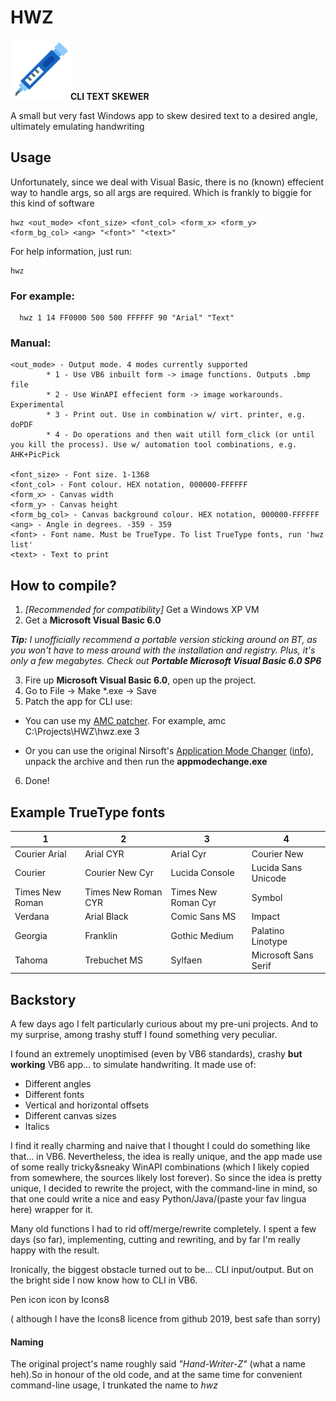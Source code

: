 # HWZ
![HMM](icons8-insulin-pen-96.png)**CLI TEXT SKEWER**

A small but very fast Windows app to skew desired text to a desired angle, ultimately emulating handwriting

## Usage
Unfortunately, since we deal with Visual Basic, there is no (known) effecient way to handle args, so all args are required. Which is frankly to biggie for this kind of software

    hwz <out_mode> <font_size> <font_col> <form_x> <form_y>
    <form_bg_col> <ang> "<font>" "<text>"
For help information, just run:

	hwz

### For example:
      hwz 1 14 FF0000 500 500 FFFFFF 90 "Arial" "Text"

### Manual:
    <out_mode> - Output mode. 4 modes currently supported
            * 1 - Use VB6 inbuilt form -> image functions. Outputs .bmp file
            * 2 - Use WinAPI effecient form -> image workarounds. Experimental
            * 3 - Print out. Use in combination w/ virt. printer, e.g. doPDF
			* 4 - Do operations and then wait utill form_click (or until you kill the process). Use w/ automation tool combinations, e.g. AHK+PicPick

    <font_size> - Font size. 1-1368
    <font_col> - Font colour. HEX notation, 000000-FFFFFF
    <form_x> - Canvas width
    <form_y> - Canvas height
    <form_bg_col> - Canvas background colour. HEX notation, 000000-FFFFFF
    <ang> - Angle in degrees. -359 - 359
    <font> - Font name. Must be TrueType. To list TrueType fonts, run 'hwz list'
    <text> - Text to print
    
## How to compile?
1. *[Recommended for compatibility]* Get a Windows XP VM
2. Get a **Microsoft Visual Basic 6.0** 

***Tip:** I unofficially recommend a portable version sticking around on BT, as you won't have to mess around with the installation and registry. Plus, it's only a few megabytes. Check out **Portable Microsoft Visual Basic 6.0 SP6***

3. Fire up **Microsoft Visual Basic 6.0**, open up the project.
4. Go to File -> Make *.exe -> Save
5. Patch the app for CLI use:
* You can use my [AMC patcher](https://github.com/TAbdiukov/AMC_patcher-CLI). For example,
	amc C:\Projects\HWZ\hwz.exe 3

* Or you can use the original Nirsoft's [Application Mode Changer](http://www.nirsoft.net/vb/console.zip) ([info](http://www.nirsoft.net/vb/console.html)), unpack the archive and then run the **appmodechange.exe**

6. Done!

## Example TrueType fonts

 1 | 2 | 3 | 4 
---|---|---|---
Courier Arial | Arial CYR | Arial Cyr | Courier New | Courier New CYR
Courier | Courier New Cyr | Lucida Console |  Lucida Sans Unicode 
Times New Roman | Times New Roman CYR | Times New Roman Cyr | Symbol
Verdana | Arial Black | Comic Sans MS |  Impact
Georgia | Franklin | Gothic Medium |  Palatino Linotype
Tahoma  | Trebuchet MS | Sylfaen | Microsoft Sans Serif


## Backstory

A few days ago I felt particularly curious about my pre-uni projects. And to my surprise, among trashy stuff I found something very peculiar. 

I found an extremely unoptimised (even by VB6 standards), crashy **but working** VB6 app... to simulate handwriting. It made use of:

* Different angles
* Different fonts
* Vertical and horizontal offsets
* Different canvas sizes
* Italics

I find it really charming and naive that I thought I could do something like that... in VB6. Nevertheless, the idea is really unique, and the app made use of some really tricky&sneaky WinAPI combinations (which I likely copied from somewhere, the sources likely lost forever). So since the idea is pretty unique, I decided to rewrite the project, with the command-line in mind, so that one could write a nice and easy Python/Java/(paste your fav lingua here) wrapper for it. 

Many old functions I had to rid off/merge/rewrite completely. I spent a few days (so far), implementing, cutting and rewriting, and by far I'm really happy with the result.

Ironically, the biggest obstacle turned out to be... CLI input/output. But on the bright side I now know how to CLI in VB6.

Pen icon icon by Icons8

( although I have the Icons8 licence from github 2019, best safe than sorry)

#### Naming
The original project's name roughly said *"Hand-Writer-Z"* (what a name heh).So in honour of the old code, and at the same time for convenient command-line usage, I trunkated the name to *hwz*
